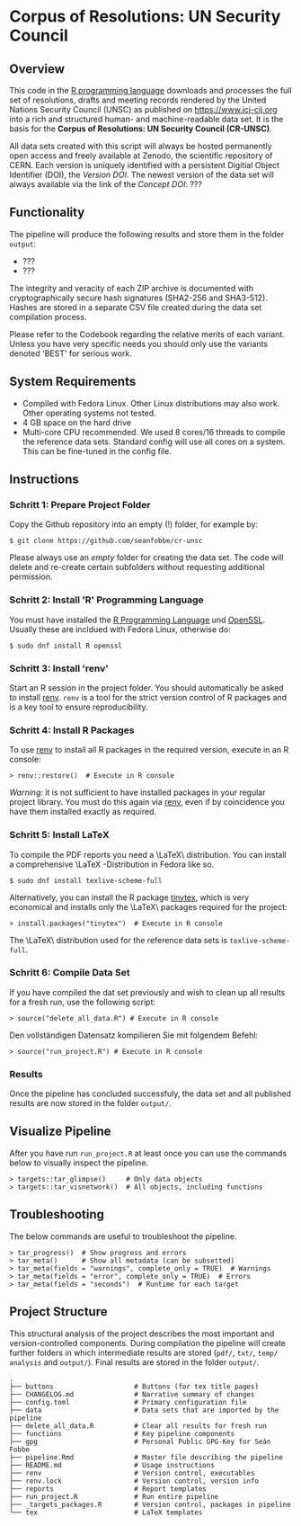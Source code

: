 # Corpus of Resolutions: UN Security Council




## Overview

This code in the [R programming language](https://en.wikipedia.org/wiki/R_(programming_language)) downloads and processes the full set of resolutions, drafts and meeting records rendered by the United Nations Security Council (UNSC) as published on <https://www.icj-cij.org> into a rich and structured human- and machine-readable data set. It is the basis for the **Corpus of Resolutions: UN Security Council (CR-UNSC)**.

All data sets created with this script will always be hosted permanently open access and freely available at Zenodo, the scientific repository of CERN. Each version is uniquely identified with a persistent Digitial Object Identifier (DOI), the *Version DOI*. The newest version of the data set will always available via the link of the *Concept DOI*: ???




## Functionality
 
The pipeline will produce the following results and store them in the folder `output`:

- ???
- ???

 The integrity and veracity of each ZIP archive is documented with cryptographically secure hash signatures (SHA2-256 and SHA3-512). Hashes are stored in a separate CSV file created during the data set compilation process.
 
Please refer to the Codebook regarding the relative merits of each variant. Unless you have very specific needs you should only use the variants denoted 'BEST' for serious work.
 




## System Requirements

- Compiled with Fedora Linux. Other Linux distributions may also work. Other operating systems not tested.
- 4 GB space on the hard drive
- Multi-core CPU recommended. We used 8 cores/16 threads to compile the reference data sets. Standard config will use all cores on a system. This can be fine-tuned in the config file.


## Instructions


### Schritt 1: Prepare Project Folder


Copy the Github repository into an empty (!) folder, for example by:

```
$ git clone https://github.com/seanfobbe/cr-unsc
```

Please always use an *empty* folder for creating the data set. The code will delete and re-create certain subfolders without requesting additional permission.



### Schritt 2: Install 'R' Programming Language

You must have installed the [R Programming Language](https://www.r-project.org/) und [OpenSSL](https://www.openssl.org/). Usually these are incldued with Fedora Linux, otherwise do:

```
$ sudo dnf install R openssl
```



### Schritt 3: Install 'renv'

Start an R session in the project folder. You should automatically be asked to install [renv](https://rstudio.github.io/renv/articles/renv.html). `renv` is a tool for the strict version control of R packages and is a key tool to ensure reproducibility.


### Schritt 4: Install R Packages

To use [renv](https://rstudio.github.io/renv/articles/renv.html) to install all R packages in the required version, execute in an R console:

```
> renv::restore()  # Execute in R console
```

*Warning:* it is not sufficient to have installed packages in your regular project library. You must do this again via [renv](https://rstudio.github.io/renv/articles/renv.html), even if by coincidence you have them installed exactly as required.



### Schritt 5: Install LaTeX


To compile the PDF reports you need a \LaTeX\ distribution. You can install a comprehensive \LaTeX -Distribution in Fedora like so.


```
$ sudo dnf install texlive-scheme-full
```

Alternatively, you can install the R package [tinytex](https://yihui.org/tinytex/), which is very economical and installs only the \LaTeX\ packages required for the project:

```
> install.packages("tinytex")  # Execute in R console
```

The \LaTeX\  distribution used for the reference data sets is `texlive-scheme-full`.





### Schritt 6: Compile Data Set


If you have compiled the dat set previously and wish to clean up all results for a fresh run, use the following script:

```
> source("delete_all_data.R") # Execute in R console
```


Den vollständigen Datensatz kompilieren Sie mit folgendem Befehl:

```
> source("run_project.R") # Execute in R console
```



### Results

Once the pipeline has concluded successfuly, the data set and all published results are now stored in the folder `output/`.




## Visualize Pipeline

After you have run `run_project.R` at least once you can use the commands below to visually inspect the pipeline.

```
> targets::tar_glimpse()     # Only data objects
> targets::tar_visnetwork()  # All objects, including functions
```





## Troubleshooting

The below commands are useful to troubleshoot the pipeline.

```
> tar_progress()  # Show progress and errors
> tar_meta()      # Show all metadata (can be subsetted)
> tar_meta(fields = "warnings", complete_only = TRUE)  # Warnings
> tar_meta(fields = "error", complete_only = TRUE)  # Errors
> tar_meta(fields = "seconds")  # Runtime for each target
```



## Project Structure

This structural analysis of the project describes the most important and version-controlled components. During compilation the pipeline will create further folders in which intermediate results are stored (`pdf/`, `txt/`, `temp/` `analysis` and `output/`). Final results are stored in the folder `output/`.

 
``` 
.
├── buttons                    # Buttons (for tex title pages)
├── CHANGELOG.md               # Narrative summary of changes
├── config.toml                # Primary configuration file
├── data                       # Data sets that are imported by the pipeline
├── delete_all_data.R          # Clear all results for fresh run
├── functions                  # Key pipeline components
├── gpg                        # Personal Public GPG-Key for Seán Fobbe
├── pipeline.Rmd               # Master file describing the pipeline
├── README.md                  # Usage instructions
├── renv                       # Version control, executables
├── renv.lock                  # Version control, version info
├── reports                    # Report templates
├── run_project.R              # Run entire pipeline
├── _targets_packages.R        # Version control, packages in pipeline
└── tex                        # LaTeX templates


``` 

